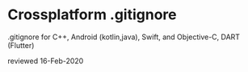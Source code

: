 # Crossplatform .gitignore
.gitignore for C++, Android (kotlin,java), Swift, and Objective-C, DART (Flutter)

reviewed 16-Feb-2020
